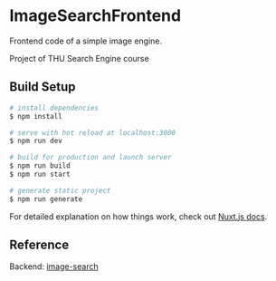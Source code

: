 # ImageSearchFrontend

Frontend code of a simple image engine.

Project of THU Search Engine course

## Build Setup

```bash
# install dependencies
$ npm install

# serve with hot reload at localhost:3000
$ npm run dev

# build for production and launch server
$ npm run build
$ npm run start

# generate static project
$ npm run generate
```

For detailed explanation on how things work, check out [Nuxt.js docs](https://nuxtjs.org).


## Reference

Backend: [image-search](https://github.com/yueyang2000/image-search)
